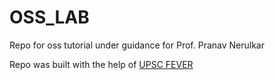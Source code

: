 # OSS_LAB
Repo for oss tutorial under guidance for Prof. Pranav Nerulkar

Repo was built with the help of [UPSC FEVER](http://upscfever.com/)
